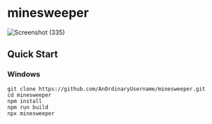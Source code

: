 # minesweeper

![Screenshot (335)](https://github.com/AnOrdinaryUsername/minesweeper/assets/57053268/c11d7b02-d3c6-44a0-bb55-44b5864a3cc4)

## Quick Start
### Windows
```
git clone https://github.com/AnOrdinaryUsername/minesweeper.git
cd minesweeper
npm install
npm run build
npx minesweeper
```
